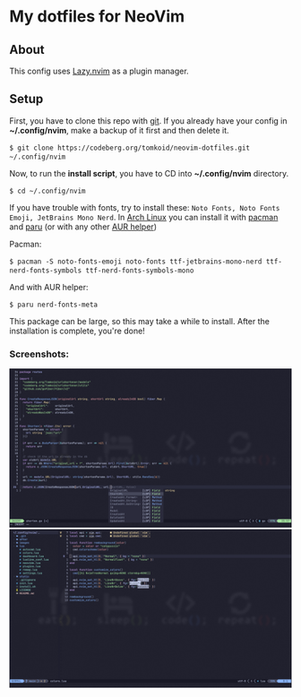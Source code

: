 # My dotfiles for NeoVim

## About
This config uses [Lazy.nvim](https://github.com/folke/lazy.nvim) as a plugin manager.

## Setup
First, you have to clone this repo with [git](https://github.com/git/git).
If you already have your config in **~/.config/nvim**, make a backup of it first and then delete it.
```
$ git clone https://codeberg.org/tomkoid/neovim-dotfiles.git ~/.config/nvim
```
Now, to run the **install script**, you have to CD into **~/.config/nvim** directory.
```
$ cd ~/.config/nvim
```

If you have trouble with fonts, try to install these: `Noto Fonts, Noto Fonts Emoji, JetBrains Mono Nerd`.
In [Arch Linux](https://archlinux.org) you can install it with [pacman](https://wiki.archlinux.org/title/pacman) and [paru](https://github.com/Morganamilo/paru) (or with any other [AUR helper](https://wiki.archlinux.org/title/AUR_helpers))

Pacman:
```
$ pacman -S noto-fonts-emoji noto-fonts ttf-jetbrains-mono-nerd ttf-nerd-fonts-symbols ttf-nerd-fonts-symbols-mono
```
And with AUR helper:
```
$ paru nerd-fonts-meta
```

This package can be large, so this may take a while to install.
After the installation is complete, you're done!

### Screenshots:

<img src="images/in_action.png">

<img src="images/in_action_with_nerdtree.png">
